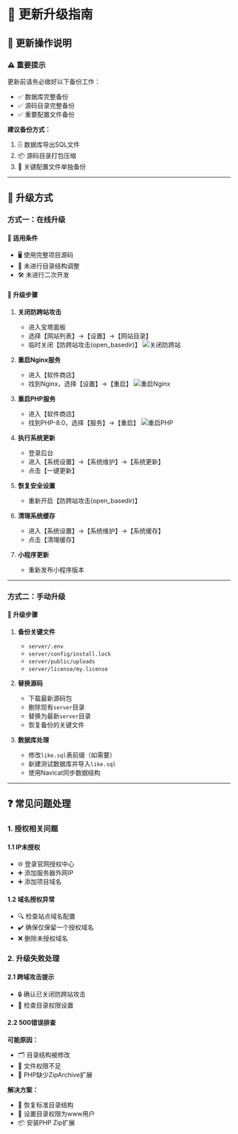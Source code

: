 # 🚀 更新升级指南

## 📝 更新操作说明

### ⚠️ 重要提示
更新前请务必做好以下备份工作：
- ✅ 数据库完整备份
- ✅ 源码目录完整备份
- ✅ 重要配置文件备份

**建议备份方式：**
1. 🗄️ 数据库导出SQL文件
2. 📦 源码目录打包压缩
3. 🔐 关键配置文件单独备份

---

## 🔄 升级方式

### 方式一：在线升级

#### 🎯 适用条件
- 🖥️ 使用完整项目源码
- 📂 未进行目录结构调整
- 🛠️ 未进行二次开发

#### 📌 升级步骤

1. **关闭防跨站攻击**
   - 进入宝塔面板
   - 选择【网站列表】→【设置】→【网站目录】
   - 临时关闭【防跨站攻击(open_basedir)】
   ![关闭防跨站](https://doc.chatmoney.cn/docs/images/general/php/update/update-1-1.png)

2. **重启Nginx服务**
   - 进入【软件商店】
   - 找到Nginx，选择【设置】→【重启】
   ![重启Nginx](https://doc.chatmoney.cn/docs/images/general/php/update/update-1-2.png)

3. **重启PHP服务**
   - 进入【软件商店】
   - 找到PHP-8.0，选择【服务】→【重启】
   ![重启PHP](https://doc.chatmoney.cn/docs/images/general/php/update/update-1-3.png)

4. **执行系统更新**
   - 登录后台
   - 进入【系统设置】→【系统维护】→【系统更新】
   - 点击【一键更新】

5. **恢复安全设置**
   - 重新开启【防跨站攻击(open_basedir)】

6. **清理系统缓存**
   - 进入【系统设置】→【系统维护】→【系统缓存】
   - 点击【清理缓存】

7. **小程序更新**
   - 重新发布小程序版本

---

### 方式二：手动升级

#### 📌 升级步骤

1. **备份关键文件**
   - `server/.env`
   - `server/config/install.lock`
   - `server/public/uploads`
   - `server/license/my.license`

2. **替换源码**
   - 下载最新源码包
   - 删除现有`server`目录
   - 替换为最新`server`目录
   - 恢复备份的关键文件

3. **数据库处理**
   - 修改`like.sql`表前缀（如需要）
   - 新建测试数据库并导入`like.sql`
   - 使用Navicat同步数据结构

---

## ❓ 常见问题处理

### 1. 授权相关问题

#### 1.1 IP未授权
- 🌐 登录官网授权中心
- ➕ 添加服务器外网IP
- ➕ 添加项目域名

#### 1.2 域名授权异常
- 🔍 检查站点域名配置
- ✔️ 确保仅保留一个授权域名
- ❌ 删除未授权域名

### 2. 升级失败处理

#### 2.1 跨域攻击提示
- 🔒 确认已关闭防跨站攻击
- 🔑 检查目录权限设置

#### 2.2 500错误排查

**可能原因：**
- 🗂️ 目录结构被修改
- 🔐 文件权限不足
- 🧩 PHP缺少ZipArchive扩展

**解决方案：**
- 🔄 恢复标准目录结构
- 👤 设置目录权限为www用户
- 📦 安装PHP Zip扩展